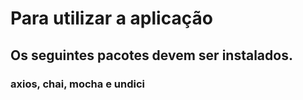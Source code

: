 # Para utilizar a aplicação
## Os seguintes pacotes devem ser instalados.
### axios, chai, mocha e undici